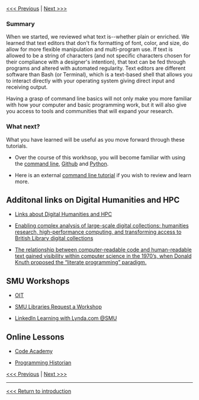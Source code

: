 [<<< Previous](which-lang.md) | [Next >>>](glossary.md)


### Summary

When we started, we reviewed what text is--whether plain or enriched. We learned that text editors that don't fix formatting of font, color, and size, do allow for more flexible manipulation and multi-program use. If text is allowed to be a string of characters (and not specific characters chosen for their compliance with a designer's intention), that text can be fed through programs and altered with automated regularity. Text editors are different software than Bash (or Terminal), which is a text-based shell that allows you to interact directly with your operating system giving direct input and receiving output. 

Having a grasp of command line basics will not only make you more familiar with how your computer and basic programming work, but it will also give you access to tools and communities that will expand your research.


### What next?

What you have learned will be useful as you move forward through these tutorials. 
* Over the course of this workhsop, you will become familiar with using the [command line](https://en.wikipedia.org/wiki/Command-line_interface), [Github](https://en.wikipedia.org/wiki/GitHub) and [Python](https://en.wikipedia.org/wiki/Python_(programming_language)).  

* Here is an external [command line tutorial]( https://ryanstutorials.net/linuxtutorial/) if you wish to review and learn more.

## Additonal links on Digital Humanities and HPC
* [Links about Digital Humanities and HPC](https://www.sharcnet.ca/dh-hpc/index.php/Links_about_Digital_Humanities_and_HPC)

* [Enabling complex analysis of large-scale digital collections: humanities research, high-performance computing, and transforming access to British Library digital collections](https://academic.oup.com/dsh/article/33/2/456/3789810)

* [The relationship between computer-readable code and human-readable text gained visibility within computer science in the 1970’s, when Donald Knuth proposed the “literate programming” paradigm.](https://programminghistorian.org/en/lessons/jupyter-notebooks#literate-computing) 

## SMU Workshops

* [OIT](https://www.smu.edu/OIT/Training) 

* [SMU Libraries Request a Workshop](https://www.smu.edu/libraries/fondren/services/workshops)

* [LinkedIn Learning with Lynda.com @SMU](https://www.smu.edu/OIT/Services/LinkedIn)

##  Online Lessons

* [Code Academy](https://www.codecademy.com/) 

* [Programming Historian ](https://programminghistorian.org/)

[<<< Previous](which-lang.md) | [Next >>>](glossary.md)

-----

[<<< Return to introduction](https://github.com/SouthernMethodistUniversity/coding)


